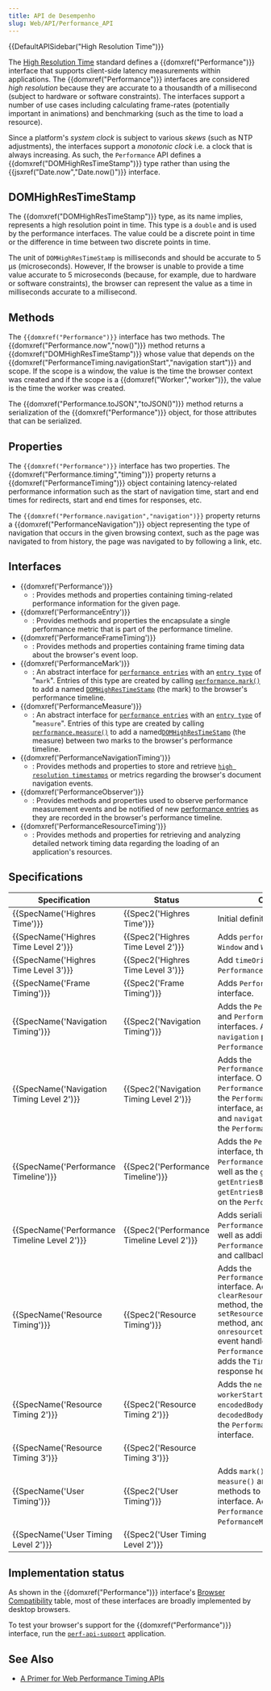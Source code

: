 ```yaml
---
title: API de Desempenho
slug: Web/API/Performance_API
---
```


{{DefaultAPISidebar("High Resolution Time")}}

The [High Resolution Time](https://www.w3.org/TR/hr-time/) standard defines a {{domxref("Performance")}} interface that supports client-side latency measurements within applications. The {{domxref("Performance")}} interfaces are considered _high resolution_ because they are accurate to a thousandth of a millisecond (subject to hardware or software constraints). The interfaces support a number of use cases including calculating frame-rates (potentially important in animations) and benchmarking (such as the time to load a resource).

Since a platform's _system clock_ is subject to various _skews_ (such as NTP adjustments), the interfaces support a _monotonic clock_ i.e. a clock that is always increasing. As such, the `Performance` API defines a {{domxref("DOMHighResTimeStamp")}} type rather than using the {{jsxref("Date.now","Date.now()")}} interface.

## DOMHighResTimeStamp

The {{domxref("DOMHighResTimeStamp")}} type, as its name implies, represents a high resolution point in time. This type is a `double` and is used by the performance interfaces. The value could be a discrete point in time or the difference in time between two discrete points in time.

The unit of `DOMHighResTimeStamp` is milliseconds and should be accurate to 5 µs (microseconds). However, If the browser is unable to provide a time value accurate to 5 microseconds (because, for example, due to hardware or software constraints), the browser can represent the value as a time in milliseconds accurate to a millisecond.

## Methods

The `{{domxref("Performance")}}` interface has two methods. The {{domxref("Performance.now","now()")}} method returns a {{domxref("DOMHighResTimeStamp")}} whose value that depends on the {{domxref("PerformanceTiming.navigationStart","navigation start")}} and scope. If the scope is a window, the value is the time the browser context was created and if the scope is a {{domxref("Worker","worker")}}, the value is the time the worker was created.

The {{domxref("Performance.toJSON","toJSON()")}} method returns a serialization of the {{domxref("Performance")}} object, for those attributes that can be serialized.

## Properties

The `{{domxref("Performance")}}` interface has two properties. The {{domxref("Performance.timing","timing")}} property returns a {{domxref("PerformanceTiming")}} object containing latency-related performance information such as the start of navigation time, start and end times for redirects, start and end times for responses, etc.

The `{{domxref("Performance.navigation","navigation")}}` property returns a {{domxref("PerformanceNavigation")}} object representing the type of navigation that occurs in the given browsing context, such as the page was navigated to from history, the page was navigated to by following a link, etc.

## Interfaces

- {{domxref('Performance')}}
  - : Provides methods and properties containing timing-related performance information for the given page.
- {{domxref('PerformanceEntry')}}
  - : Provides methods and properties the encapsulate a single performance metric that is part of the performance timeline.
- {{domxref('PerformanceFrameTiming')}}
  - : Provides methods and properties containing frame timing data about the browser's event loop.
- {{domxref('PerformanceMark')}}
  - : An abstract interface for [`performance entries`](/pt-BR/docs/Web/API/PerformanceEntry) with an [`entry type`](/pt-BR/docs/Web/API/PerformanceEntry/entryType) of "`mark`". Entries of this type are created by calling [`performance.mark()`](/pt-BR/docs/Web/API/Performance/mark) to add a named [`DOMHighResTimeStamp`](/pt-BR/docs/Web/API/DOMHighResTimeStamp) (the mark) to the browser's performance timeline.
- {{domxref('PerformanceMeasure')}}
  - : An abstract interface for [`performance entries`](/pt-BR/docs/Web/API/PerformanceEntry) with an [`entry type`](/pt-BR/docs/Web/API/PerformanceEntry/entryType) of "`measure`". Entries of this type are created by calling [`performance.measure()`](/pt-BR/docs/Web/API/Performance/measure) to add a named[`DOMHighResTimeStamp`](/pt-BR/docs/Web/API/DOMHighResTimeStamp) (the measure) between two marks to the browser's performance timeline.
- {{domxref('PerformanceNavigationTiming')}}
  - : Provides methods and properties to store and retrieve [`high resolution timestamps`](/pt-BR/docs/Web/API/DOMHighResTimeStamp) or metrics regarding the browser's document navigation events.
- {{domxref('PerformanceObserver')}}
  - : Provides methods and properties used to observe performance measurement events and be notified of new [performance entries](/pt-BR/docs/Web/API/PerformanceEntry) as they are recorded in the browser's performance timeline.
- {{domxref('PerformanceResourceTiming')}}
  - : Provides methods and properties for retrieving and analyzing detailed network timing data regarding the loading of an application's resources.

## Specifications

| Specification                                                | Status                                                   | Comment                                                                                                                                                                                                                                                                       |
| ------------------------------------------------------------ | -------------------------------------------------------- | ----------------------------------------------------------------------------------------------------------------------------------------------------------------------------------------------------------------------------------------------------------------------------- |
| {{SpecName('Highres Time')}}                         | {{Spec2('Highres Time')}}                         | Initial definition.                                                                                                                                                                                                                                                           |
| {{SpecName('Highres Time Level 2')}}             | {{Spec2('Highres Time Level 2')}}             | Adds `performance` attribute on `Window` and `WorkerGlobalScope`.                                                                                                                                                                                                             |
| {{SpecName('Highres Time Level 3')}}             | {{Spec2('Highres Time Level 3')}}             | Add `timeOrigin` property to `Performance` interface.                                                                                                                                                                                                                         |
| {{SpecName('Frame Timing')}}                         | {{Spec2('Frame Timing')}}                         | Adds `PerformanceFrameTiming` interface.                                                                                                                                                                                                                                      |
| {{SpecName('Navigation Timing')}}                 | {{Spec2('Navigation Timing')}}                 | Adds the `PerformanceTiming` and `PerformanceNavigation` interfaces. Adds `timing` and `navigation` properties to the `Performance` interface.                                                                                                                                |
| {{SpecName('Navigation Timing Level 2')}}     | {{Spec2('Navigation Timing Level 2')}}     | Adds the `PerformanceNavigationTiming` interface. Obsolete's the the `PerformanceTiming` interface, the `PerformanceNavigation` interface, as well as the `timing` and `navigation` properties to the `Performance` interface.                                                |
| {{SpecName('Performance Timeline')}}             | {{Spec2('Performance Timeline')}}             | Adds the `PerformanceEntry` interface, the `PerformanceEntryList` type, as well as the `getEntries()`, `getEntriesByType()`, and `getEntriesByName()` methods on the `Performance` interface.                                                                                 |
| {{SpecName('Performance Timeline Level 2')}} | {{Spec2('Performance Timeline Level 2')}} | Adds serializer to the `PerformanceEntry` interface as well as adding the `PerformanceObserver` interface and callback                                                                                                                                                        |
| {{SpecName('Resource Timing')}}                     | {{Spec2('Resource Timing')}}                     | Adds the `PerformanceResourceTiming` interface. Adds the `clearResourceTimings()` method, the `setResourceTimingBufferSize()` method, and the `onresourcetimingbufferfull` event handler to the `Performance` interface. Also adds the `Timing-Allow-Origin` response header. |
| {{SpecName('Resource Timing 2')}}                 | {{Spec2('Resource Timing 2')}}                 | Adds the `nextHopProtocol`, `workerStart`, `transferSize`, `encodedBodySize`, and `decodedBodySize` properties to the `PerformanceResourceTiming` interface.                                                                                                                  |
| {{SpecName('Resource Timing 3')}}                 | {{Spec2('Resource Timing 3')}}                 |                                                                                                                                                                                                                                                                               |
| {{SpecName('User Timing')}}                         | {{Spec2('User Timing')}}                         | Adds `mark()`, `clearMarks()`, `measure()` and `clearMeasures()` methods to the `Performance` interface. Adds the `PerformanceMark` and `PeformanceMeasure` interfaces.                                                                                                       |
| {{SpecName('User Timing Level 2')}}             | {{Spec2('User Timing Level 2')}}             |                                                                                                                                                                                                                                                                               |

## Implementation status

As shown in the {{domxref("Performance")}} interface's [Browser Compatibility](/pt-BR/docs/Web/API/Performance#Browser_compatibility) table, most of these interfaces are broadly implemented by desktop browsers.

To test your browser's support for the {{domxref("Performance")}} interface, run the [`perf-api-support`](http://mdn.github.io/web-performance/perf-api-support.html) application.

## See Also

- [A Primer for Web Performance Timing APIs](http://w3c.github.io/perf-timing-primer/)
